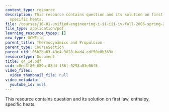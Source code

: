 ```yaml
---
content_type: resource
description: This resource contains question and its solution on first law, enthalpy,
  specific heats.
file: /courses/16-01-unified-engineering-i-ii-iii-iv-fall-2005-spring-2006/c8ed3f80689a08d4186f9293a03e06f5_q4_14.pdf
file_type: application/pdf
learning_resource_types: []
ocw_type: OCWFile
parent_title: Thermodynamics and Propulsion
parent_type: CourseSection
parent_uid: 05b2ba63-43e4-3028-bad4-cdf50e0b363a
resourcetype: Document
title: q4_14.pdf
uid: c8ed3f80-689a-08d4-186f-9293a03e06f5
video_files:
  video_thumbnail_file: null
video_metadata:
  youtube_id: null
---
```

This resource contains question and its solution on first law, enthalpy, specific heats.